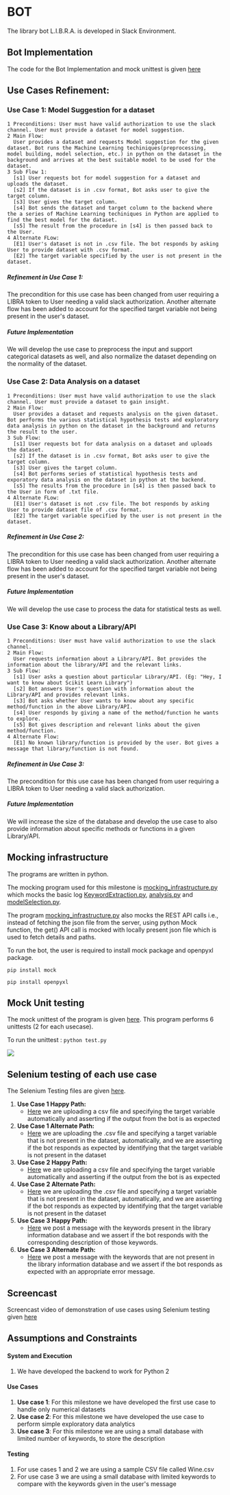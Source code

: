 # BOT 

The library bot L.I.B.R.A. is developed in Slack Environment.

## Bot Implementation 

The code for the Bot Implementation and mock unittest is given [here](https://github.ncsu.edu/csc510-fall2019/CSC510-23/tree/master/Code)

## Use Cases Refinement: 

### Use Case 1: Model Suggestion for a dataset <!-- Bot suggests the model to be used, in answer to a user's request about not having a clarity about what to do with the dataset --> <!-- User must have a dataset to know about the library to be used -->
```
1 Preconditions: User must have valid authorization to use the slack channel. User must provide a dataset for model suggestion.
2 Main Flow: 
  User provides a dataset and requests Model suggestion for the given dataset. Bot runs the Machine Learning techiniques(preprocessing, model building, model selection, etc.) in python on the dataset in the background and arrives at the best suitable model to be used for the dataset.
3 Sub Flow 1:
  [s1] User requests bot for model suggestion for a dataset and uploads the dataset.
  [s2] If the dataset is in .csv format, Bot asks user to give the target column.
  [s3] User gives the target column.
  [s4] Bot sends the dataset and target column to the backend where the a series of Machine Learning techiniques in Python are applied to find the best model for the dataset.
  [s5] The result from the procedure in [s4] is then passed back to the User.
4 Alternate FLow:
  [E1] User's dataset is not in .csv file. The bot responds by asking User to provide dataset with .csv format.
  [E2] The target variable specified by the user is not present in the dataset. 
```
##### Refinement in Use Case 1: 
The precondition for this use case has been changed from user requiring a LIBRA token to User needing a valid slack authorization. Another alternate flow has been added to account for the specified target variable not being present in the user's dataset. 
##### Future Implementation 
We will develop the use case to preprocess the input and support categorical datasets as well, and also normalize the dataset depending on the normality of the dataset. 

### Use Case 2: Data Analysis on a dataset <!-- Bot performs Exploratory Data Analysis (EDA) (includes statistical analysis) so that the user can understand the data before he/she can make any assumptions about it --> <!-- User must have a dataset to gain insights about the dataset -->
```
1 Preconditions: User must have valid authorization to use the slack channel. User must provide a dataset to gain insight.
2 Main Flow: 
  User provides a dataset and requests analysis on the given dataset. Bot performs the various statistical hypothesis tests and exploratory data analysis in python on the dataset in the background and returns the result to the user.
3 Sub Flow:
  [s1] User requests bot for data analysis on a dataset and uploads the dataset.
  [s2] If the dataset is in .csv format, Bot asks user to give the target column.
  [s3] User gives the target column.
  [s4] Bot performs series of statistical hypothesis tests and exporatory data analysis on the dataset in python at the backend.
  [s5] The results from the procedure in [s4] is then passed back to the User in form of .txt file.
4 Alternate FLow:
  [E1] User's dataset is not .csv file. The bot responds by asking User to provide dataset file of .csv format.
  [E2] The target variable specified by the user is not present in the dataset. 
```
##### Refinement in Use Case 2: 
The precondition for this use case has been changed from user requiring a LIBRA token to User needing a valid slack authorization. Another alternate flow has been added to account for the specified target variable not being present in the user's dataset. 

##### Future Implementation 
We will develop the use case to process the data for statistical tests as well. 

### Use Case 3: Know about a Library/API <!--Bot renders description for library/API that is requested by the user-->
```
1 Preconditions: User must have valid authorization to use the slack channel.
2 Main Flow: 
  User requests information about a Library/API. Bot provides the information about the library/API and the relevant links.
3 Sub Flow:
  [s1] User asks a question about particular Library/API. (Eg: "Hey, I want to know about Scikit Learn Library")
  [s2] Bot answers User's question with information about the Library/API and provides relevant links.
  [s3] Bot asks whether User wants to know about any specific method/function in the above Library/API.
  [s4] User responds by giving a name of the method/function he wants to explore.
  [s5] Bot gives description and relevant links about the given method/function.
4 Alternate Flow:
  [E1] No known library/function is provided by the user. Bot gives a message that library/function is not found.
```

##### Refinement in Use Case 3: 
The precondition for this use case has been changed from user requiring a LIBRA token to User needing a valid slack authorization. 

##### Future Implementation 
We will increase the size of the database and develop the use case to also provide information about specific methods or functions in a given Library/API. 


## Mocking infrastructure

The programs are written in python.

The mocking program used for this milestone is [mocking_infrastructure.py](https://github.ncsu.edu/csc510-fall2019/CSC510-23/blob/master/Code/mocking_infrastructure.py) which mocks the basic log [KeywordExtraction.py](https://github.ncsu.edu/csc510-fall2019/CSC510-23/blob/master/Code/KeywordExtraction.py), [analysis.py](https://github.ncsu.edu/csc510-fall2019/CSC510-23/blob/master/Code/analysis.py) and [modelSelection.py](https://github.ncsu.edu/csc510-fall2019/CSC510-23/blob/master/Code/modelSelection.py). 

The program [mocking_infrastructure.py](https://github.ncsu.edu/csc510-fall2019/CSC510-23/blob/master/Code/mocking_infrastructure.py) also mocks the REST API calls i.e., instead of fetching the json file from the server, using python Mock function, the get() API call is mocked with locally present json file which is used to fetch details and paths.

To run the bot, the user is required to install mock package and openpyxl package.

` pip install mock `

` pip install openpyxl `


## Mock Unit testing

The mock unittest of the program is given [here](https://github.ncsu.edu/csc510-fall2019/CSC510-23/blob/master/Code/test.py). This program performs 6 unittests (2 for each usecase).

To run the unittest : `python test.py`

![](https://github.ncsu.edu/csc510-fall2019/CSC510-23/blob/master/running_test_cases.png)

## Selenium testing of each use case 

The Selenium Testing files are given [here](https://github.ncsu.edu/csc510-fall2019/CSC510-23/tree/master/Selenium). 

1. **Use Case 1 Happy Path:**
    - [Here](https://github.ncsu.edu/csc510-fall2019/CSC510-23/blob/master/Selenium/src/UseCase1HappyPath.java) we are uploading a csv file and specifying the target variable automatically and asserting if the output from the bot is as expected
2. **Use Case 1 Alternate Path:**
    - [Here](https://github.ncsu.edu/csc510-fall2019/CSC510-23/blob/master/Selenium/src/UseCase1AltFlow.java) we are uploading the .csv file and specifying a target variable that is not present in the dataset, automatically, and we are asserting if the bot responds as expected by identifying that the target variable is not present in the dataset
3. **Use Case 2 Happy Path:**
    - [Here](https://github.ncsu.edu/csc510-fall2019/CSC510-23/blob/master/Selenium/src/UseCase2HappyPath.java) we are uploading a csv file and specifying the target variable automatically and asserting if the output from the bot is as expected
4. **Use Case 2 Alternate Path:**
    - [Here](https://github.ncsu.edu/csc510-fall2019/CSC510-23/blob/master/Selenium/src/UseCase2AltFlow.java) we are uploading the .csv file and specifying a target variable that is not present in the dataset, automatically, and we are asserting if the bot responds as expected by identifying that the target variable is not present in the dataset
5. **Use Case 3 Happy Path:**
    - [Here](https://github.ncsu.edu/csc510-fall2019/CSC510-23/blob/master/Selenium/src/UseCase3HappyPath.java) we post a message with the keywords present in the library information database and we assert if the bot responds with the corresponding description of those keywords. 
6. **Use Case 3 Alternate Path:**
    - [Here](https://github.ncsu.edu/csc510-fall2019/CSC510-23/blob/master/Selenium/src/UseCase3AltFlow.java) we post a message with the keywords that are not present in the library information database and we assert if the bot responds as expected with an appropriate error message. 

## Screencast 
Screencast video of demonstration of use cases using Selenium testing given [here](https://drive.google.com/file/d/10fMjVP0apT3TCHHXmkwVSOpa8-kdXrMB/view?usp=sharing)

## Assumptions and Constraints 
#### System and Execution 
1. We have developed the backend to work for Python 2 
#### Use Cases 
1. **Use case 1**: For this milestone we have developed the first use case to handle only numerical datasets 
2. **Use case 2**: For this milestone we have developed the use case to perform simple exploratory data analytics 
3. **Use case 3**: For this milestone we are using a small database with limited number of keywords, to store the description 
#### Testing 
1. For use cases 1 and 2 we are using a sample CSV file called Wine.csv
2. For use case 3 we are using a small database with limited keywords to compare with the keywords given in the user's message

